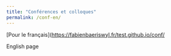 ```yaml
---
title: "Conférences et colloques" 
permalink: /conf-en/
---
```


[Pour le français](https://fabienbaeriswyl.fr/test.github.io/conf/

English page
